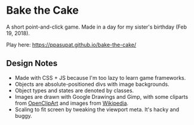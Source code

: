 # Bake the Cake

A short point-and-click game. Made in a day for my sister's birthday (Feb 19, 2018).

Play here: <https://ppasupat.github.io/bake-the-cake/>

## Design Notes

* Made with CSS + JS because I'm too lazy to learn game frameworks.
* Objects are absolute-positioned divs with image backgrounds.
* Object types and states are denoted by classes.
* Images are drawn with Google Drawings and Gimp,
  with some cliparts from [OpenClipArt](http://openclipart.org/) and images from [Wikipedia](https://en.wikipedia.org).
* Scaling to fit screen by tweaking the viewport meta. It's hacky and buggy.
